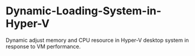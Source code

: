 # Dynamic-Loading-System-in-Hyper-V
Dynamic adjust memory and CPU resource in Hyper-V desktop system in response to VM performance.
